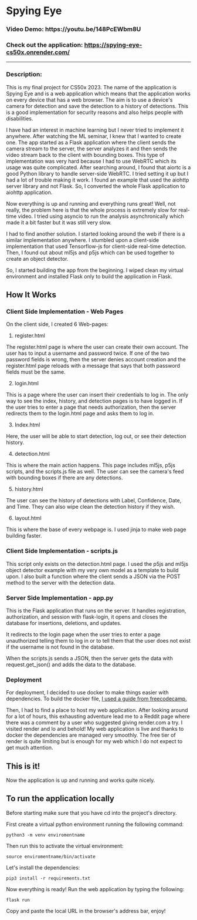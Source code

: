 <h1>Spying Eye</h1
<hr>
<h3>Video Demo: https://youtu.be/148PcEWbm8U</h3>
<h3>Check out the application: <a href="https://spying-eye-cs50x.onrender.com">https://spying-eye-cs50x.onrender.com/</a></h3>
<hr>
<h3>Description:</h3>

This is my final project for CS50x 2023. The name of the application is Spying Eye and is a web application which means that the application works on every device that has a web browser. The aim is to use a device's camera for detection and save the detection to a history of detections. This is a good implementation for security reasons and also helps people with disabilities.

I have had an interest in machine learning but I never tried to implement it anywhere. After watching the ML seminar, I knew that I wanted to create one. The app started as a Flask application where the client sends the camera stream to the server, the server analyzes it and then sends the video stream back to the client with bounding boxes. This type of implementation was very hard because I had to use WebRTC which its usage was quite complicated. After searching around, I found that aiortc is a good Python library to handle server-side WebRTC. I tried setting it up but I had a lot of trouble making it work. I found an example that used the aiohttp server library and not Flask. So, I converted the whole Flask application to aiohttp application.

Now everything is up and running and everything runs great! Well, not really, the problem here is that the whole process is extremely slow for real-time video. I tried using asyncio to run the analysis asynchronically which made it a bit faster but it was still very slow. 

I had to find another solution. I started looking around the web if there is a similar implementation anywhere. I stumbled upon a client-side implementation that used Tensorflow-js for client-side real-time detection. Then, I found out about ml5js and p5js which can be used together to create an object detector.

So, I started building the app from the beginning. I wiped clean my virtual environment and installed Flask only to build the application in Flask. 

## How It Works

### Client Side Implementation - Web Pages

On the client side, I created 6 Web-pages:

1. register.html

The register.html page is where the user can create their own account. The user has to input a username and password twice. If one of the two password fields is wrong, then the server denies account creation and the register.html page reloads with a message that says that both password fields must be the same.

2. login.html

This is a page where the user can insert their credentials to log in. The only way to see the index, history, and detection pages is to have logged in. If the user tries to enter a page that needs authorization, then the server redirects them to the login.html page and asks them to log in.

3. Index.html

Here, the user will be able to start detection, log out, or see their detection history. 

4. detection.html

This is where the main action happens. This page includes ml5js, p5js scripts, and the scripts.js file as well. The user can see the camera's feed with bounding boxes if there are any detections.

5. history.html

The user can see the history of detections with Label, Confidence, Date, and Time. They can also wipe clean the detection history if they wish.

6. layout.html

This is where the base of every webpage is. I used jinja to make web page building faster.

### Client Side Implementation - scripts.js

This script only exists on the detection.html page. I used the p5js and ml5js object detector example with my very own model as a template to build upon. I also built a function where the client sends a JSON via the POST method to the server with the detection data. 

### Server Side Implementation - app.py

This is the Flask application that runs on the server. It handles registration, authorization, and session with flask-login, it opens and closes the database for insertions, deletions, and updates. 

It redirects to the login page when the user tries to enter a page unauthorized telling them to log in or to tell them that the user does not exist if the username is not found in the database.

When the scripts.js sends a JSON, then the server gets the data with request.get_json() and adds the data to the database.

### Deployment

For deployment, I decided to use docker to make things easier with dependencies. To build the docker file, [I used a guide from freecodecamp.](https://www.freecodecamp.org/news/how-to-dockerize-a-flask-app/)

Then, I had to find a place to host my web application. After looking around for a lot of hours, this exhausting adventure lead me to a Reddit page where there was a comment by a user who suggested giving render.com a try. I visited render and lo and behold! My web application is live and thanks to docker the dependencies are managed very smoothly. The free tier of render is quite limiting but is enough for my web which I do not expect to get much attention.

## This is it!

Now the application is up and running and works quite nicely. 

## To run the application locally

Before starting make sure that you have cd into the project's directory.

First create a virtual python environment running the following command:

```
python3 -m venv enviromentname
```

Then run this to activate the virtual environment:

```
source enviromentname/bin/activate
```

Let's install the dependencies:

```
pip3 install -r requirements.txt
```

Now everything is ready! Run the web application by typing the following:

```
flask run
```

Copy and paste the local URL in the browser's address bar, enjoy!
